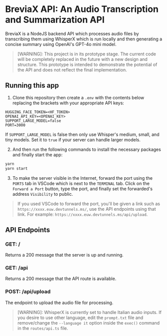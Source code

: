 # BreviaX API: An Audio Transcription and Summarization API

BreviaX is a NodeJS backend API which processes audio files by transcribing them using WhisperX which is run locally and then generating a concise summary using OpenAI's GPT-4o mini model.

> [WARNING]: This project is in its prototype stage. The current code will be completely replaced in the future with a new design and structure. This prototype is intended to demonstrate the potential of the API and does not reflect the final implementation.

## Running this app

1. Clone this repository then create a `.env` with the contents below replacing the brackets with your appropriate API keys:

```env
HUGGING_FACE_TOKEN=<HF_TOKEN>
OPENAI_API_KEY=<OPENAI_KEY>
SUPPORT_LARGE_MODEL=false
PORT=3000
```

If `SUPPORT_LARGE_MODEL` is false then only use Whisper's medium, small, and tiny models. Set it to `true` if your server can handle larger models.

2. And then run the following commands to install the necessary packages and finally start the app:

```cmd
yarn
yarn start
```

3. To make the server visible in the Internet, forward the port using the `PORTS` tab in VSCode which is next to the `TERMINAL` tab. Click on the `Forward a Port` button, type the port, and finally set the forwarded's address `Visibility` to public.

> If you used VSCode to forward the port, you'll be given a link such as `https://xxxx.euw.devtunnels.ms/`, use the API endpoints using that link. For example: `https://xxxx.euw.devtunnels.ms/api/upload`.

## API Endpoints

### GET: /

Returns a 200 message that the server is up and running.

### GET: /api

Returns a 200 message that the API route is available.

### POST: /api/upload

The endpoint to upload the audio file for processing.

> [WARNING]: WhisperX is currently set to handle Italian audio inputs. If you desire to use other language, edit the `prompt.txt` file and remove/change the `--language it` option inside the `exec()` command in the `routes/api.ts` file.
